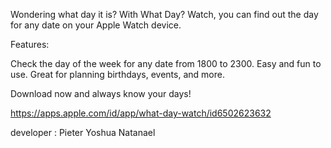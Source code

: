 Wondering what day it is? With What Day? Watch, you can find out the day for any date on your Apple Watch device.

Features:

Check the day of the week for any date from 1800 to 2300.
Easy and fun to use.
Great for planning birthdays, events, and more.

Download now and always know your days!

https://apps.apple.com/id/app/what-day-watch/id6502623632

developer : Pieter Yoshua Natanael
